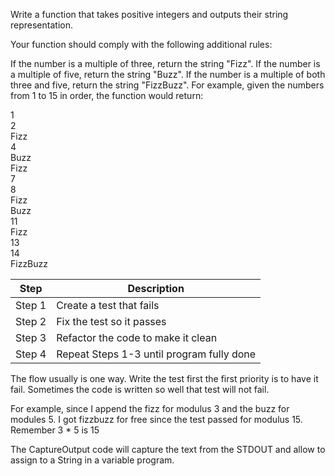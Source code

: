 Write a function that takes positive integers and outputs their string representation.

Your function should comply with the following additional rules:

If the number is a multiple of three, return the string "Fizz".
If the number is a multiple of five, return the string "Buzz".
If the number is a multiple of both three and five, return the string "FizzBuzz".
For example, given the numbers from 1 to 15 in order, the function would return:

1<br>
2<br>
Fizz<br>
4<br>
Buzz<br>
Fizz<br>
7<br>
8<br>
Fizz<br>
Buzz<br>
11<br>
Fizz<br>
13<br>
14<br>
FizzBuzz<br>

| Step   | Description                               |
|--------|-------------------------------------------|
| Step 1 | Create a test that fails                  |
 | Step 2 | Fix the test so it passes                 | 
| Step 3 | Refactor the code to make it clean        |
| Step 4 | Repeat Steps 1-3 until program fully done |

The flow usually is one way.  Write the test first the first priority
is to have it fail.  Sometimes the code is written so well that test will 
not fail.  

For example,  since I append the fizz for modulus 3 and the buzz for 
modules 5.  I got fizzbuzz for free since the test passed for modulus 15.
Remember 3 * 5 is 15

The CaptureOutput code will capture the text from the STDOUT and 
allow to assign to a String in a variable program.

